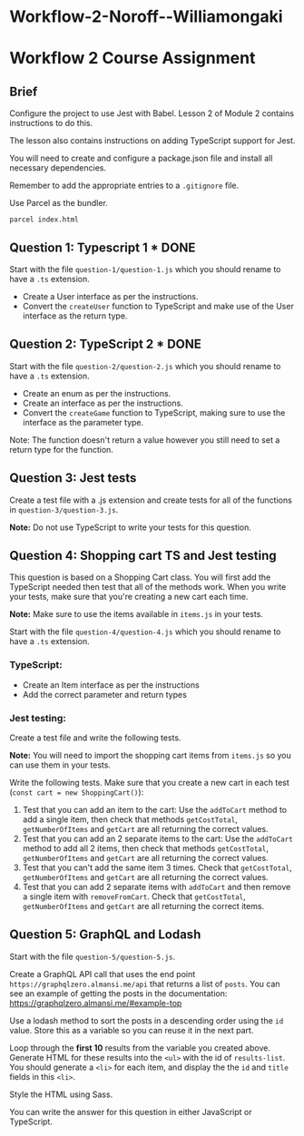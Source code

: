 # Workflow-2-Noroff--Williamongaki
# Workflow 2 Course Assignment

## Brief

Configure the project to use Jest with Babel. Lesson 2 of Module 2 contains instructions to do this.

The lesson also contains instructions on adding TypeScript support for Jest.

You will need to create and configure a package.json file and install all necessary dependencies.

Remember to add the appropriate entries to a `.gitignore` file.

Use Parcel as the bundler.
```
parcel index.html
```

## Question 1: Typescript 1 * DONE

Start with the file `question-1/question-1.js` which you should rename to have a `.ts` extension.

- Create a User interface as per the instructions.
- Convert the `createUser` function to TypeScript and make use of the User interface as the return type.

## Question 2: TypeScript 2 * DONE 

Start with the file `question-2/question-2.js` which you should rename to have a `.ts` extension.

- Create an enum as per the instructions.
- Create an interface as per the instructions.
- Convert the `createGame` function to TypeScript, making sure to use the interface as the parameter type.

Note: The function doesn't return a value however you still need to set a return type for the function.

## Question 3: Jest tests

Create a test file with a .js extension and create tests for all of the functions in `question-3/question-3.js`. 

**Note:** Do not use TypeScript to write your tests for this question.

## Question 4: Shopping cart TS and Jest testing

This question is based on a Shopping Cart class. You will first add the TypeScript needed then test that all of the methods work. When you write your tests, make sure that you're creating a new cart each time.

**Note:** Make sure to use the items available in `items.js` in your tests.

Start with the file `question-4/question-4.js` which you should rename to have a `.ts` extension.

### TypeScript:

- Create an Item interface as per the instructions
- Add the correct parameter and return types

### Jest testing:

Create a test file and write the following tests.

**Note:** You will need to import the shopping cart items from `items.js` so you can use them in your tests.

Write the following tests. Make sure that you create a new cart in each test (`const cart = new ShoppingCart()`):

1. Test that you can add an item to the cart: Use the `addToCart` method to add a single item, then check that methods `getCostTotal`, `getNumberOfItems` and `getCart` are all returning the correct values.
2. Test that you can add an 2 separate items to the cart: Use the `addToCart` method to add all 2 items, then check that methods `getCostTotal`, `getNumberOfItems` and `getCart` are all returning the correct values.
3. Test that you can't add the same item 3 times. Check that `getCostTotal`, `getNumberOfItems` and `getCart` are all returning the correct values.
4. Test that you can add 2 separate items with `addToCart` and then remove a single item with `removeFromCart`. Check that `getCostTotal`, `getNumberOfItems` and `getCart` are all returning the correct items.

## Question 5: GraphQL and Lodash

Start with the file `question-5/question-5.js`.

Create a GraphQL API call that uses the end point `https://graphqlzero.almansi.me/api` that returns a list of `posts`. You can see an example of getting the posts in the documentation: https://graphqlzero.almansi.me/#example-top

Use a lodash method to sort the posts in a descending order using the `id` value. Store this as a variable so you can reuse it in the next part.

Loop through the **first 10** results from the variable you created above. Generate HTML for these results into the `<ul>` with the id of `results-list`. You should generate a `<li>` for each item, and display the the `id` and `title` fields in this `<li>`.

Style the HTML using Sass.

You can write the answer for this question in either JavaScript or TypeScript.
